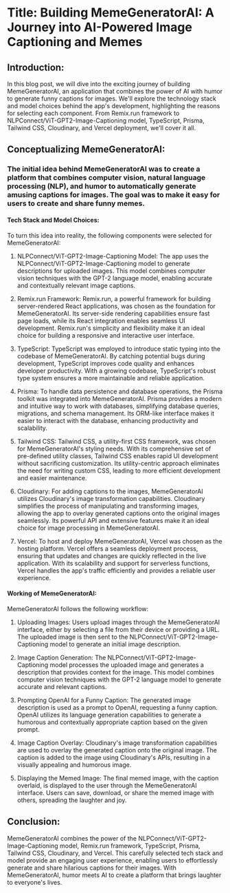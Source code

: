 # Title: Building MemeGeneratorAI: A Journey into AI-Powered Image Captioning and Memes

## Introduction:

In this blog post, we will dive into the exciting journey of building MemeGeneratorAI, an application that combines the power of AI with humor to generate funny captions for images. We'll explore the technology stack and model choices behind the app's development, highlighting the reasons for selecting each component. From Remix.run framework to NLPConnect/ViT-GPT2-Image-Captioning model, TypeScript, Prisma, Tailwind CSS, Cloudinary, and Vercel deployment, we'll cover it all.

## Conceptualizing MemeGeneratorAI:

### The initial idea behind MemeGeneratorAI was to create a platform that combines computer vision, natural language processing (NLP), and humor to automatically generate amusing captions for images. The goal was to make it easy for users to create and share funny memes.

#### Tech Stack and Model Choices:

To turn this idea into reality, the following components were selected for MemeGeneratorAI:

1. NLPConnect/ViT-GPT2-Image-Captioning Model:
   The app uses the NLPConnect/ViT-GPT2-Image-Captioning model to generate descriptions for uploaded images. This model combines computer vision techniques with the GPT-2 language model, enabling accurate and contextually relevant image captions.

2. Remix.run Framework:
   Remix.run, a powerful framework for building server-rendered React applications, was chosen as the foundation for MemeGeneratorAI. Its server-side rendering capabilities ensure fast page loads, while its React integration enables seamless UI development. Remix.run's simplicity and flexibility make it an ideal choice for building a responsive and interactive user interface.

3. TypeScript:
   TypeScript was employed to introduce static typing into the codebase of MemeGeneratorAI. By catching potential bugs during development, TypeScript improves code quality and enhances developer productivity. With a growing codebase, TypeScript's robust type system ensures a more maintainable and reliable application.

4. Prisma:
   To handle data persistence and database operations, the Prisma toolkit was integrated into MemeGeneratorAI. Prisma provides a modern and intuitive way to work with databases, simplifying database queries, migrations, and schema management. Its ORM-like interface makes it easier to interact with the database, enhancing productivity and scalability.

5. Tailwind CSS:
   Tailwind CSS, a utility-first CSS framework, was chosen for MemeGeneratorAI's styling needs. With its comprehensive set of pre-defined utility classes, Tailwind CSS enables rapid UI development without sacrificing customization. Its utility-centric approach eliminates the need for writing custom CSS, leading to more efficient development and easier maintenance.

6. Cloudinary:
   For adding captions to the images, MemeGeneratorAI utilizes Cloudinary's image transformation capabilities. Cloudinary simplifies the process of manipulating and transforming images, allowing the app to overlay generated captions onto the original images seamlessly. Its powerful API and extensive features make it an ideal choice for image processing in MemeGeneratorAI.

7. Vercel:
   To host and deploy MemeGeneratorAI, Vercel was chosen as the hosting platform. Vercel offers a seamless deployment process, ensuring that updates and changes are quickly reflected in the live application. With its scalability and support for serverless functions, Vercel handles the app's traffic efficiently and provides a reliable user experience.

#### Working of MemeGeneratorAI:

MemeGeneratorAI follows the following workflow:

1. Uploading Images:
   Users upload images through the MemeGeneratorAI interface, either by selecting a file from their device or providing a URL. The uploaded image is then sent to the NLPConnect/ViT-GPT2-Image-Captioning model to generate an initial image description.

2. Image Caption Generation:
   The NLPConnect/ViT-GPT2-Image-Captioning model processes the uploaded image and generates a description that provides context for the image. This model combines computer vision techniques with the GPT-2 language model to generate accurate and relevant captions.

3. Prompting OpenAI for a Funny Caption:
   The generated image description is used as a prompt to OpenAI, requesting a funny caption. OpenAI utilizes its language generation capabilities to generate a humorous and contextually appropriate caption based on the given prompt.

4. Image Caption Overlay:
   Cloudinary's image transformation capabilities are used to overlay the generated caption onto the original image. The caption is added to the image using Cloudinary's APIs, resulting in a visually appealing and humorous image.

5. Displaying the Memed Image:
   The final memed image, with the caption overlaid, is displayed to the user through the MemeGeneratorAI interface. Users can save, download, or share the memed image with others, spreading the laughter and joy.

## Conclusion:

MemeGeneratorAI combines the power of the NLPConnect/ViT-GPT2-Image-Captioning model, Remix.run framework, TypeScript, Prisma, Tailwind CSS, Cloudinary, and Vercel. This carefully selected tech stack and model provide an engaging user experience, enabling users to effortlessly generate and share hilarious captions for their images. With MemeGeneratorAI, humor meets AI to create a platform that brings laughter to everyone's lives.
